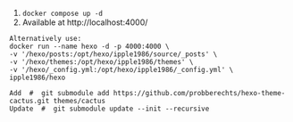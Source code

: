 1. `docker compose up -d`
2. Available at http://localhost:4000/

```
Alternatively use:
docker run --name hexo -d -p 4000:4000 \
-v '/hexo/posts:/opt/hexo/ipple1986/source/_posts' \
-v '/hexo/themes:/opt/hexo/ipple1986/themes' \
-v '/hexo/_config.yml:/opt/hexo/ipple1986/_config.yml' \
ipple1986/hexo
```

```
Add  #  git submodule add https://github.com/probberechts/hexo-theme-cactus.git themes/cactus
Update  #  git submodule update --init --recursive
```